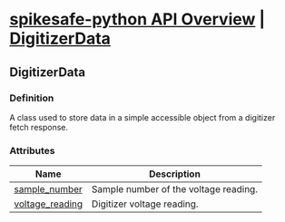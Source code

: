 # [spikesafe-python API Overview](/spikesafe_python_lib_docs/README.md) | [DigitizerData](/spikesafe_python_lib_docs/DigitizerData/README.md)

## DigitizerData

### Definition
A class used to store data in a simple accessible object from a digitizer fetch response. 

### Attributes
| Name | Description |
| - | - |
| [sample_number](/spikesafe_python_lib_docs/DigitizerData/sample_number/README.md) | Sample number of the voltage reading. |
| [voltage_reading](/spikesafe_python_lib_docs/DigitizerData/voltage_reading/README.md) | Digitizer voltage reading. |